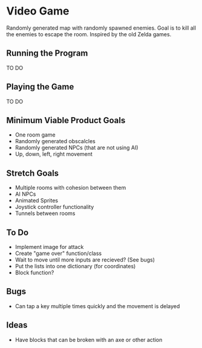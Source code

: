 # Video Game
Randomly generated map with randomly spawned enemies. Goal is to kill all the enemies to escape the room.
Inspired by the old Zelda games.

## Running the Program
TO DO

## Playing the Game
TO DO

## Minimum Viable Product Goals
* One room game
* Randomly generated obscalcles
* Randomly generated NPCs (that are not using AI)
* Up, down, left, right movement

## Stretch Goals
* Multiple rooms with cohesion between them
* AI NPCs
* Animated Sprites
* Joystick controller functionality
* Tunnels between rooms

## To Do
* Implement image for attack
* Create "game over" function/class
* Wait to move until more inputs are recieved? (See bugs)
* Put the lists into one dictionary (for coordinates)
* Block function?

## Bugs
* Can tap a key multiple times quickly and the movement is delayed

## Ideas
* Have blocks that can be broken with an axe or other action
